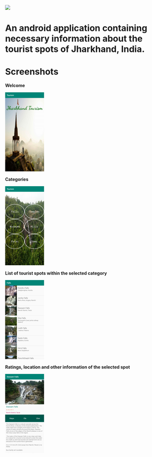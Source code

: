 ![](https://camo.githubusercontent.com/4f8eea3f04633f2960dab887c22ba3e6d2f35d70/68747470733a2f2f696d672e736869656c64732e696f2f62616467652f4275696c74253230776974682d416e64726f69642d626c75652e7376673f6c6f6e6743616368653d74727565267374796c653d666f722d7468652d6261646765266c6f676f3d616e64726f696426636f6c6f72423d303064646666)

# An android application containing necessary information about the tourist spots of Jharkhand, India.

# Screenshots

<b>Welcome</b>

<img src="./screenshots/welcome.jpg" alt="splash" width="25%" height="auto">

<b>Categories</b>

<img src="./screenshots/categories.jpg" alt="home" width="25%" height="auto">

<b>List of tourist spots within the selected category</b>

<img src="./screenshots/list.jpg" alt="section" width="25%" height="auto">

<b>Ratings, location and other information of the selected spot</b>

<img src="./screenshots/details.jpg" alt="details" width="25%" height="auto">
